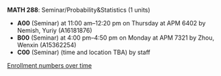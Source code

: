 **MATH 288**: Seminar/Probability&Statistics (1 units)

- **A00** (Seminar) at 11:00 am–12:20 pm on Thursday at APM 6402 by Nemish, Yuriy (A16181876)
- **B00** (Seminar) at 4:00 pm–4:50 pm on Monday at APM 7321 by Zhou, Wenxin (A15362254)
- **C00** (Seminar) (time and location TBA) by staff

[Enrollment numbers over time](./MATH288.tsv)
